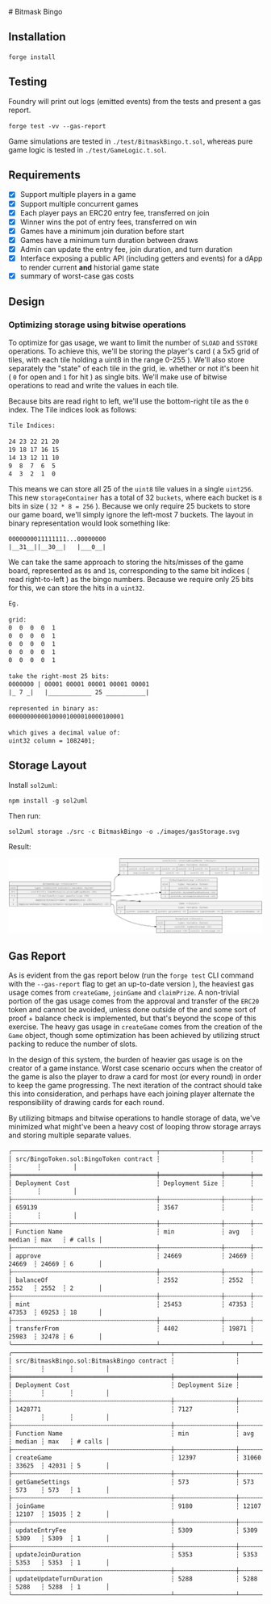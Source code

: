 \# Bitmask Bingo

## Installation

`forge install`

## Testing

Foundry will print out logs (emitted events) from the tests and present a gas report.

`forge test -vv --gas-report`

Game simulations are tested in `./test/BitmaskBingo.t.sol`, whereas pure game logic is tested in `./test/GameLogic.t.sol`.

## Requirements

-   [x] Support multiple players in a game
-   [x] Support multiple concurrent games
-   [x] Each player pays an ERC20 entry fee, transferred on join
-   [x] Winner wins the pot of entry fees, transferred on win
-   [x] Games have a minimum join duration before start
-   [x] Games have a minimum turn duration between draws
-   [x] Admin can update the entry fee, join duration, and turn duration
-   [x] Interface exposing a public API (including getters and events) for a dApp to render current **and** historial game state
-   [x] summary of worst-case gas costs

## Design

### Optimizing storage using bitwise operations

To optimize for gas usage, we want to limit the number of `SLOAD` and `SSTORE` operations. To achieve this, we'll be storing the player's card ( a 5x5 grid of tiles, with each tile holding a uint8 in the range 0-255 ). We'll also store separately the "state" of each tile in the grid, ie. whether or not it's been hit ( `0` for open and `1` for hit ) as single bits. We'll make use of bitwise operations to read and write the values in each tile.

Because bits are read right to left, we'll use the bottom-right tile as the `0` index. The Tile indices look as follows:

```
Tile Indices:

24 23 22 21 20
19 18 17 16 15
14 13 12 11 10
9  8  7  6  5
4  3  2  1  0

```

This means we can store all 25 of the `uint8` tile values in a single `uint256`. This new `storageContainer` has a total of 32 `buckets`, where each bucket is `8` bits in size ( `32 * 8 = 256` ). Because we only require 25 buckets to store our game board, we'll simply ignore the left-most 7 buckets. The layout in binary representation would look something like:

```
0000000011111111...00000000
|__31__||__30__|   |___0__|
```

We can take the same approach to storing the hits/misses of the game board, represented as `0`s and `1`s, corresponding to the same bit indices ( read right-to-left ) as the bingo numbers. Because we require only 25 bits for this, we can store the hits in a `uint32`.

```
Eg.

grid:
0  0  0  0  1
0  0  0  0  1
0  0  0  0  1
0  0  0  0  1
0  0  0  0  1

take the right-most 25 bits:
0000000 | 00001 00001 00001 00001 00001
|_ 7 _|   |____________ 25 ___________|

represented in binary as:
00000000000100001000010000100001

which gives a decimal value of:
uint32 column = 1082401;

```

## Storage Layout

Install `sol2uml`:

```
npm install -g sol2uml
```

Then run:

```
sol2uml storage ./src -c BitmaskBingo -o ./images/gasStorage.svg
```

Result:

![storage-layout](./images/gasStorage.jpg)

## Gas Report

As is evident from the gas report below (run the `forge test` CLI command with the `--gas-report` flag to get an up-to-date version ), the heaviest gas usage comes from `createGame`, `joinGame` and `claimPrize`. A non-trivial portion of the gas usage comes from the approval and transfer of the `ERC20` token and cannot be avoided, unless done outside of the and some sort of proof + balance check is implemented, but that's beyond the scope of this exercise. The heavy gas usage in `createGame` comes from the creation of the `Game` object, though some optimization has been achieved by utilizing struct packing to reduce the number of slots.

In the design of this system, the burden of heavier gas usage is on the creator of a game instance. Worst case scenario occurs when the creator of the game is also the player to draw a card for most (or every round) in order to keep the game progressing. The next iteration of the contract should take this into consideration, and perhaps have each joining player alternate the responsibility of drawing cards for each round.

By utilizing bitmaps and bitwise operations to handle storage of data, we've minimized what might've been a heavy cost of looping throw storage arrays and storing multiple separate values.

```
╭────────────────────────────────────────┬─────────────────┬───────┬────────┬───────┬─────────╮
│ src/BingoToken.sol:BingoToken contract ┆                 ┆       ┆        ┆       ┆         │
╞════════════════════════════════════════╪═════════════════╪═══════╪════════╪═══════╪═════════╡
│ Deployment Cost                        ┆ Deployment Size ┆       ┆        ┆       ┆         │
├╌╌╌╌╌╌╌╌╌╌╌╌╌╌╌╌╌╌╌╌╌╌╌╌╌╌╌╌╌╌╌╌╌╌╌╌╌╌╌╌┼╌╌╌╌╌╌╌╌╌╌╌╌╌╌╌╌╌┼╌╌╌╌╌╌╌┼╌╌╌╌╌╌╌╌┼╌╌╌╌╌╌╌┼╌╌╌╌╌╌╌╌╌┤
│ 659139                                 ┆ 3567            ┆       ┆        ┆       ┆         │
├╌╌╌╌╌╌╌╌╌╌╌╌╌╌╌╌╌╌╌╌╌╌╌╌╌╌╌╌╌╌╌╌╌╌╌╌╌╌╌╌┼╌╌╌╌╌╌╌╌╌╌╌╌╌╌╌╌╌┼╌╌╌╌╌╌╌┼╌╌╌╌╌╌╌╌┼╌╌╌╌╌╌╌┼╌╌╌╌╌╌╌╌╌┤
│ Function Name                          ┆ min             ┆ avg   ┆ median ┆ max   ┆ # calls │
├╌╌╌╌╌╌╌╌╌╌╌╌╌╌╌╌╌╌╌╌╌╌╌╌╌╌╌╌╌╌╌╌╌╌╌╌╌╌╌╌┼╌╌╌╌╌╌╌╌╌╌╌╌╌╌╌╌╌┼╌╌╌╌╌╌╌┼╌╌╌╌╌╌╌╌┼╌╌╌╌╌╌╌┼╌╌╌╌╌╌╌╌╌┤
│ approve                                ┆ 24669           ┆ 24669 ┆ 24669  ┆ 24669 ┆ 6       │
├╌╌╌╌╌╌╌╌╌╌╌╌╌╌╌╌╌╌╌╌╌╌╌╌╌╌╌╌╌╌╌╌╌╌╌╌╌╌╌╌┼╌╌╌╌╌╌╌╌╌╌╌╌╌╌╌╌╌┼╌╌╌╌╌╌╌┼╌╌╌╌╌╌╌╌┼╌╌╌╌╌╌╌┼╌╌╌╌╌╌╌╌╌┤
│ balanceOf                              ┆ 2552            ┆ 2552  ┆ 2552   ┆ 2552  ┆ 2       │
├╌╌╌╌╌╌╌╌╌╌╌╌╌╌╌╌╌╌╌╌╌╌╌╌╌╌╌╌╌╌╌╌╌╌╌╌╌╌╌╌┼╌╌╌╌╌╌╌╌╌╌╌╌╌╌╌╌╌┼╌╌╌╌╌╌╌┼╌╌╌╌╌╌╌╌┼╌╌╌╌╌╌╌┼╌╌╌╌╌╌╌╌╌┤
│ mint                                   ┆ 25453           ┆ 47353 ┆ 47353  ┆ 69253 ┆ 18      │
├╌╌╌╌╌╌╌╌╌╌╌╌╌╌╌╌╌╌╌╌╌╌╌╌╌╌╌╌╌╌╌╌╌╌╌╌╌╌╌╌┼╌╌╌╌╌╌╌╌╌╌╌╌╌╌╌╌╌┼╌╌╌╌╌╌╌┼╌╌╌╌╌╌╌╌┼╌╌╌╌╌╌╌┼╌╌╌╌╌╌╌╌╌┤
│ transferFrom                           ┆ 4402            ┆ 19871 ┆ 25983  ┆ 32478 ┆ 6       │
╰────────────────────────────────────────┴─────────────────┴───────┴────────┴───────┴─────────╯
╭────────────────────────────────────────────┬─────────────────┬───────┬────────┬───────┬─────────╮
│ src/BitmaskBingo.sol:BitmaskBingo contract ┆                 ┆       ┆        ┆       ┆         │
╞════════════════════════════════════════════╪═════════════════╪═══════╪════════╪═══════╪═════════╡
│ Deployment Cost                            ┆ Deployment Size ┆       ┆        ┆       ┆         │
├╌╌╌╌╌╌╌╌╌╌╌╌╌╌╌╌╌╌╌╌╌╌╌╌╌╌╌╌╌╌╌╌╌╌╌╌╌╌╌╌╌╌╌╌┼╌╌╌╌╌╌╌╌╌╌╌╌╌╌╌╌╌┼╌╌╌╌╌╌╌┼╌╌╌╌╌╌╌╌┼╌╌╌╌╌╌╌┼╌╌╌╌╌╌╌╌╌┤
│ 1428771                                    ┆ 7127            ┆       ┆        ┆       ┆         │
├╌╌╌╌╌╌╌╌╌╌╌╌╌╌╌╌╌╌╌╌╌╌╌╌╌╌╌╌╌╌╌╌╌╌╌╌╌╌╌╌╌╌╌╌┼╌╌╌╌╌╌╌╌╌╌╌╌╌╌╌╌╌┼╌╌╌╌╌╌╌┼╌╌╌╌╌╌╌╌┼╌╌╌╌╌╌╌┼╌╌╌╌╌╌╌╌╌┤
│ Function Name                              ┆ min             ┆ avg   ┆ median ┆ max   ┆ # calls │
├╌╌╌╌╌╌╌╌╌╌╌╌╌╌╌╌╌╌╌╌╌╌╌╌╌╌╌╌╌╌╌╌╌╌╌╌╌╌╌╌╌╌╌╌┼╌╌╌╌╌╌╌╌╌╌╌╌╌╌╌╌╌┼╌╌╌╌╌╌╌┼╌╌╌╌╌╌╌╌┼╌╌╌╌╌╌╌┼╌╌╌╌╌╌╌╌╌┤
│ createGame                                 ┆ 12397           ┆ 31060 ┆ 33625  ┆ 42031 ┆ 5       │
├╌╌╌╌╌╌╌╌╌╌╌╌╌╌╌╌╌╌╌╌╌╌╌╌╌╌╌╌╌╌╌╌╌╌╌╌╌╌╌╌╌╌╌╌┼╌╌╌╌╌╌╌╌╌╌╌╌╌╌╌╌╌┼╌╌╌╌╌╌╌┼╌╌╌╌╌╌╌╌┼╌╌╌╌╌╌╌┼╌╌╌╌╌╌╌╌╌┤
│ getGameSettings                            ┆ 573             ┆ 573   ┆ 573    ┆ 573   ┆ 1       │
├╌╌╌╌╌╌╌╌╌╌╌╌╌╌╌╌╌╌╌╌╌╌╌╌╌╌╌╌╌╌╌╌╌╌╌╌╌╌╌╌╌╌╌╌┼╌╌╌╌╌╌╌╌╌╌╌╌╌╌╌╌╌┼╌╌╌╌╌╌╌┼╌╌╌╌╌╌╌╌┼╌╌╌╌╌╌╌┼╌╌╌╌╌╌╌╌╌┤
│ joinGame                                   ┆ 9180            ┆ 12107 ┆ 12107  ┆ 15035 ┆ 2       │
├╌╌╌╌╌╌╌╌╌╌╌╌╌╌╌╌╌╌╌╌╌╌╌╌╌╌╌╌╌╌╌╌╌╌╌╌╌╌╌╌╌╌╌╌┼╌╌╌╌╌╌╌╌╌╌╌╌╌╌╌╌╌┼╌╌╌╌╌╌╌┼╌╌╌╌╌╌╌╌┼╌╌╌╌╌╌╌┼╌╌╌╌╌╌╌╌╌┤
│ updateEntryFee                             ┆ 5309            ┆ 5309  ┆ 5309   ┆ 5309  ┆ 1       │
├╌╌╌╌╌╌╌╌╌╌╌╌╌╌╌╌╌╌╌╌╌╌╌╌╌╌╌╌╌╌╌╌╌╌╌╌╌╌╌╌╌╌╌╌┼╌╌╌╌╌╌╌╌╌╌╌╌╌╌╌╌╌┼╌╌╌╌╌╌╌┼╌╌╌╌╌╌╌╌┼╌╌╌╌╌╌╌┼╌╌╌╌╌╌╌╌╌┤
│ updateJoinDuration                         ┆ 5353            ┆ 5353  ┆ 5353   ┆ 5353  ┆ 1       │
├╌╌╌╌╌╌╌╌╌╌╌╌╌╌╌╌╌╌╌╌╌╌╌╌╌╌╌╌╌╌╌╌╌╌╌╌╌╌╌╌╌╌╌╌┼╌╌╌╌╌╌╌╌╌╌╌╌╌╌╌╌╌┼╌╌╌╌╌╌╌┼╌╌╌╌╌╌╌╌┼╌╌╌╌╌╌╌┼╌╌╌╌╌╌╌╌╌┤
│ updateUpdateTurnDuration                   ┆ 5288            ┆ 5288  ┆ 5288   ┆ 5288  ┆ 1       │
╰────────────────────────────────────────────┴─────────────────┴───────┴────────┴───────┴─────────╯
```